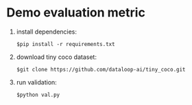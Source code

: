 # Demo evaluation metric

1. install dependencies:

    `$pip install -r requirements.txt`

2. download tiny coco dataset:

    `$git clone https://github.com/dataloop-ai/tiny_coco.git`

3. run validation:

    `$python val.py`
